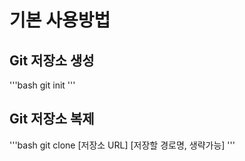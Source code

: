 # 기본 사용방법

## Git 저장소 생성

'''bash
git init
'''

## Git 저장소 복제

'''bash
git clone [저장소 URL] [저장할 경로명, 생략가능]
'''
